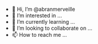 - 👋 Hi, I’m @abranmerveille
- 👀 I’m interested in ...
- 🌱 I’m currently learning ...
- 💞️ I’m looking to collaborate on ...
- 📫 How to reach me ...

<!---
abranmerveille/abranmerveille is a ✨ special ✨ repository because its `README.md` (this file) appears on your GitHub profile.
You can click the Preview link to take a look at your changes.
--->
